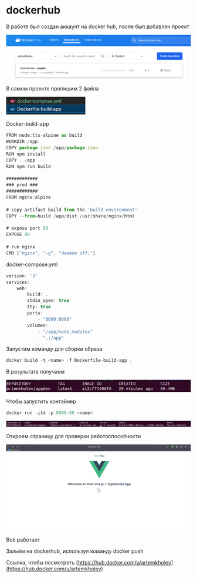 # dockerhub

В работе был создан аккаунт на docker hub, после был добавлен проект

![Untitled](photo/Untitled.png)

В самом проекте пропишим 2 файла 

![Untitled](photo/Untitled%201.png)

Docker-build-app

```jsx
FROM node:lts-alpine as build
WORKDIR /app
COPY package.json /app/package.json
RUN npm install
COPY . /app
RUN npm run build

############
### prod ###
############
FROM nginx:alpine

# copy artifact build from the 'build environment'
COPY --from=build /app/dist /usr/share/nginx/html

# expose port 80
EXPOSE 80

# run nginx
CMD ["nginx", "-g", "daemon off;"]

```

docker-compose.yml

```jsx
version: '3'
services:
    web:
        build: .
        stdin_open: true
        tty: true
        ports: 
            - "8080:8080"
        volumes:
            - "/app/node_modules" 
            - ".:/app"
```

Запустим команду для сборки образа 

```jsx
docker build -t <name> -f Dockerfile-build-app .
```

В результате получаем 

![Untitled](photo/Untitled%202.png)

Чтобы запустить контэйнер

```jsx
docker run -itd -p 8080:80 <name>
```

![Untitled](photo/Untitled%203.png)

Откроем страницу для проверки работоспособности

![Untitled](photo/Untitled%204.png)

Всё работает

Зальём на dockerhub, используя команду docker push <name>

Ссылка, чтобы посмотреть [https://hub.docker.com/u/artemkholev](https://hub.docker.com/u/artemkholev)